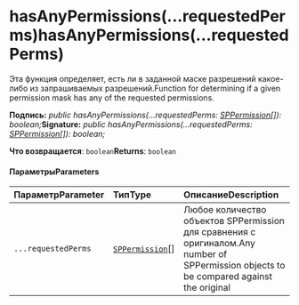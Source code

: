# <a name="hasanypermissionsrequestedperms"></a><span data-ttu-id="56b1e-101">hasAnyPermissions(...requestedPerms)</span><span class="sxs-lookup"><span data-stu-id="56b1e-101">hasAnyPermissions(...requestedPerms)</span></span>




<span data-ttu-id="56b1e-102">Эта функция определяет, есть ли в заданной маске разрешений какое-либо из запрашиваемых разрешений.</span><span class="sxs-lookup"><span data-stu-id="56b1e-102">Function for determining if a given permission mask has any of the requested permissions.</span></span>

<span data-ttu-id="56b1e-103">**Подпись:** _public hasAnyPermissions(...requestedPerms: [SPPermission](../sp-page-context/sppermission.md)[]): boolean;_</span><span class="sxs-lookup"><span data-stu-id="56b1e-103">**Signature:** _public hasAnyPermissions(...requestedPerms: [SPPermission](../sp-page-context/sppermission.md)[]): boolean;_</span></span>

<span data-ttu-id="56b1e-104">**Что возвращается**: `boolean`</span><span class="sxs-lookup"><span data-stu-id="56b1e-104">**Returns**: `boolean`</span></span>





#### <a name="parameters"></a><span data-ttu-id="56b1e-105">Параметры</span><span class="sxs-lookup"><span data-stu-id="56b1e-105">Parameters</span></span>


| <span data-ttu-id="56b1e-106">Параметр</span><span class="sxs-lookup"><span data-stu-id="56b1e-106">Parameter</span></span>    | <span data-ttu-id="56b1e-107">Тип</span><span class="sxs-lookup"><span data-stu-id="56b1e-107">Type</span></span>    | <span data-ttu-id="56b1e-108">Описание</span><span class="sxs-lookup"><span data-stu-id="56b1e-108">Description</span></span> |
|:-------------|:---------------|:------------|
| `...requestedPerms`    | <span data-ttu-id="56b1e-109">[`SPPermission`](../sp-page-context/sppermission.md)[]</span><span class="sxs-lookup"><span data-stu-id="56b1e-109"></span></span> | <span data-ttu-id="56b1e-110">Любое количество объектов SPPermission для сравнения с оригиналом.</span><span class="sxs-lookup"><span data-stu-id="56b1e-110">Any number of SPPermission objects to be compared against the original</span></span> |


